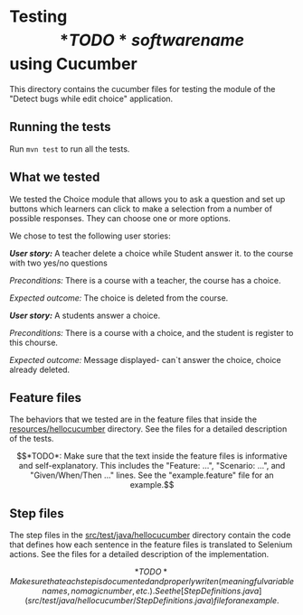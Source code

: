 # Testing $$*TODO* software name$$ using Cucumber
This directory contains the cucumber files for testing the module of the "Detect bugs while edit choice" application.

## Running the tests
Run ```mvn test``` to run all the tests.

## What we tested
We tested the Choice module that allows you to ask a question and set up buttons which learners can click to make a selection from a number of possible responses. They can choose one or more options.

We chose to test the following user stories: 

***User story:*** A teacher delete a choice while Student answer it. to the course with two yes/no questions

*Preconditions:* There is a course with a teacher, the course has a choice. 

*Expected outcome:* The choice is deleted from the course.

***User story:*** A students answer a choice.

*Preconditions:* There is a course with a choice, and the student is register to this chourse.

*Expected outcome:* Message displayed- can`t answer the choice, choice already deleted.



## Feature files
The behaviors that we tested are in the feature files that inside the [resources/hellocucumber](resources/hellocucumber) directory. See the files for a detailed description of the tests.

$$*TODO*: Make sure that the text inside the feature files is informative and self-explanatory. This includes the "Feature: ...", "Scenario: ...", and "Given/When/Then ..." lines. See the "example.feature" file for an example.$$

## Step files
The step files in the [src/test/java/hellocucumber](src/test/java/hellocucumber) directory contain the code that defines how each sentence in the feature files is translated to Selenium actions. See the files for a detailed description of the implementation.

$$*TODO* Make sure that each step is documented and properly writen (meaningful variable names, no magic number, etc.). See the [StepDefinitions.java](src/test/java/hellocucumber/StepDefinitions.java) file for an example.$$

